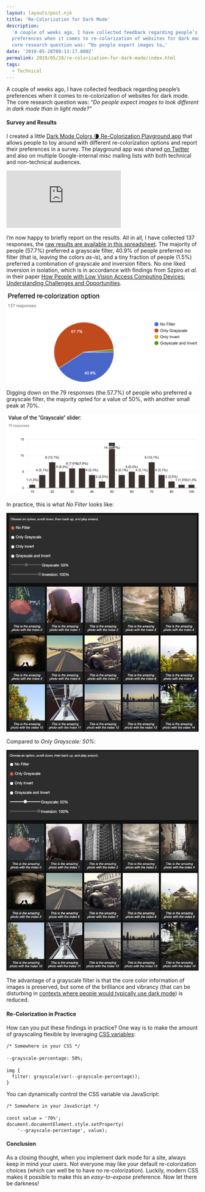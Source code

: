 ```yaml
---
layout: layouts/post.njk
title: 'Re-Colorization for Dark Mode'
description:
  'A couple of weeks ago, I have collected feedback regarding people’s
  preferences when it comes to re-colorization of websites for dark mode. The
  core research question was: “Do people expect images to…'
date: '2019-05-28T09:13:17.800Z'
permalink: 2019/05/28/re-colorization-for-dark-mode/index.html
tags:
  - Technical
---
```


A couple of weeks ago, I have collected feedback regarding people’s preferences
when it comes to re-colorization of websites for dark mode. The core research
question was: _“Do people expect images to look different in dark mode than in
light mode?”_

#### Survey and Results

I created a little
[Dark Mode Colors 🌘 Re-Colorization Playground app](https://dark-mode-colors.glitch.me/)
that allows people to toy around with different re-colorization options and
report their preferences in a survey. The playground app was shared
[on Twitter](https://twitter.com/ChromiumDev/status/1123886638965383168) and
also on multiple Google-internal _misc_ mailing lists with both technical and
non-technical audiences.

<Embed src="https://glitch.com/embed/#!/embed/dark-mode-colors?path=index.html&previewSize=100&attributionHidden=false&previewFirst=false&sidebarCollapsed=false" caption="[https://dark-mode-colors.glitch.me/](https://dark-mode-colors.glitch.me/)" />

I’m now happy to briefly report on the results. All in all, I have collected 137
responses, the
[raw results are available in this spreadsheet](https://docs.google.com/spreadsheets/d/1OuvO64dGdGxRFDre5DOLozySfovDH1UXVcB46oZkeaQ/edit?usp=sharing).
The majority of people (57.7%) preferred a grayscale filter, 40.9% of people
preferred no filter (that is, leaving the colors _as-is_), and a tiny fraction
of people (1.5%) preferred a combination of grayscale and inversion filters. No
one liked inversion in isolation, which is in accordance with findings from
Szpiro _et al._ in their paper
[How People with Low Vision Access Computing Devices: Understanding Challenges and Opportunities](https://dl.acm.org/citation.cfm?id=2982168).

![](/images/asset-1_2.png)

Digging down on the 79 responses (the 57.7%) of people who preferred a grayscale
filter, the majority opted for a value of 50%, with another small peak at 70%.

![](/images/asset-2_2.png)

In practice, this is what _No Filter_ looks like:

![](/images/asset-3.png)

Compared to _Only Grayscale: 50%_:

![](/images/asset-4.png)

The advantage of a grayscale filter is that the core color information of images
is preserved, but some of the brilliance and vibrancy (that can be disturbing in
[contexts where people would typically use dark mode](https://medium.com/dev-channel/let-there-be-darkness-maybe-9facd9c3023d))
is reduced.

#### Re-Colorization in Practice

How can you put these findings in practice? One way is to make the amount of
grayscaling flexible by leveraging
[CSS variables](https://developer.mozilla.org/en-US/docs/Web/CSS/Using_CSS_custom_properties):

```
/* Somewhere in your CSS */

--grayscale-percentage: 50%;

img {
  filter: grayscale(var(--grayscale-percentage));
}
```

You can dynamically control the CSS variable via JavaScript:

```
/* Somewhere in your JavaScript */

const value = '70%';
document.documentElement.style.setProperty(
    '--grayscale-percentage', value);
```

#### Conclusion

As a closing thought, when you implement dark mode for a site, always keep in
mind your users. Not everyone may like your default re-colorization choices
(which can well be to have no re-colorization). Luckily, modern CSS makes it
possible to make this an _easy-to-expose_ preference. Now let there be darkness!
